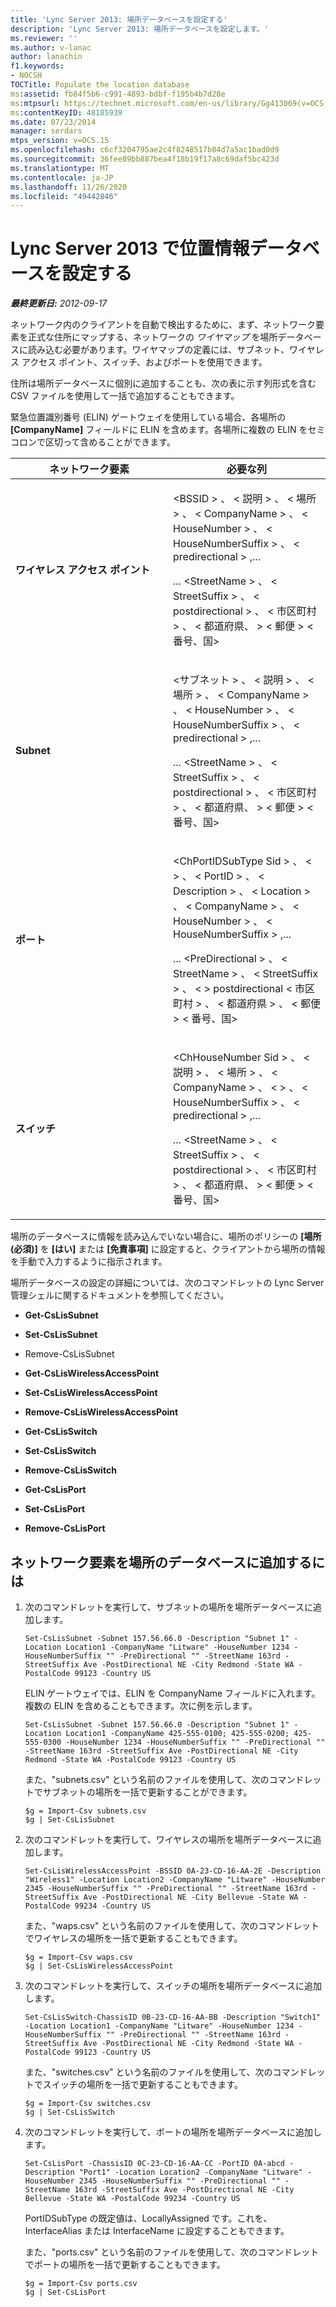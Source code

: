 ```yaml
---
title: 'Lync Server 2013: 場所データベースを設定する'
description: 'Lync Server 2013: 場所データベースを設定します。'
ms.reviewer: ''
ms.author: v-lanac
author: lanachin
f1.keywords:
- NOCSH
TOCTitle: Populate the location database
ms:assetid: fb84f5b6-c991-4893-bdbf-f195b4b7d28e
ms:mtpsurl: https://technet.microsoft.com/en-us/library/Gg413069(v=OCS.15)
ms:contentKeyID: 48185939
ms.date: 07/23/2014
manager: serdars
mtps_version: v=OCS.15
ms.openlocfilehash: c6cf3204795ae2c4f8248517b84d7a5ac1bad0d9
ms.sourcegitcommit: 36fee89bb887bea4f18b19f17a8c69daf5bc423d
ms.translationtype: MT
ms.contentlocale: ja-JP
ms.lasthandoff: 11/26/2020
ms.locfileid: "49442846"
---
```

# <a name="populate-the-location-database-in-lync-server-2013"></a>Lync Server 2013 で位置情報データベースを設定する

<div data-xmlns="http://www.w3.org/1999/xhtml">

<div class="topic" data-xmlns="http://www.w3.org/1999/xhtml" data-msxsl="urn:schemas-microsoft-com:xslt" data-cs="https://msdn.microsoft.com/">

<div data-asp="https://msdn2.microsoft.com/asp">



</div>

<div id="mainSection">

<div id="mainBody">

<span> </span>

_**最終更新日:** 2012-09-17_

ネットワーク内のクライアントを自動で検出するために、まず、ネットワーク要素を正式な住所にマップする、ネットワークの *ワイヤマップ* を場所データベースに読み込む必要があります。ワイヤマップの定義には、サブネット、ワイヤレス アクセス ポイント、スイッチ、およびポートを使用できます。

住所は場所データベースに個別に追加することも、次の表に示す列形式を含む CSV ファイルを使用して一括で追加することもできます。

緊急位置識別番号 (ELIN) ゲートウェイを使用している場合、各場所の **[CompanyName]** フィールドに ELIN を含めます。各場所に複数の ELIN をセミコロンで区切って含めることができます。


<table>
<colgroup>
<col style="width: 50%" />
<col style="width: 50%" />
</colgroup>
<thead>
<tr class="header">
<th>ネットワーク要素</th>
<th>必要な列</th>
</tr>
</thead>
<tbody>
<tr class="odd">
<td><p><strong>ワイヤレス アクセス ポイント</strong></p></td>
<td><p>&lt;BSSID &gt; 、 &lt; 説明 &gt; 、 &lt; 場所 &gt; 、 &lt; CompanyName &gt; 、 &lt; HouseNumber &gt; 、 &lt; HouseNumberSuffix &gt; 、 &lt; predirectional &gt; ,...</p>
<p>... &lt;StreetName &gt; 、 &lt; StreetSuffix &gt; 、 &lt; postdirectional &gt; 、 &lt; 市区町村 &gt; 、 &lt; 都道府県、 &gt; &lt; 郵便 &gt; &lt; 番号、国&gt;</p></td>
</tr>
<tr class="even">
<td><p><strong>Subnet</strong></p></td>
<td><p>&lt;サブネット &gt; 、 &lt; 説明 &gt; 、 &lt; 場所 &gt; 、 &lt; CompanyName &gt; 、 &lt; HouseNumber &gt; 、 &lt; HouseNumberSuffix &gt; 、 &lt; predirectional &gt; ,...</p>
<p>... &lt;StreetName &gt; 、 &lt; StreetSuffix &gt; 、 &lt; postdirectional &gt; 、 &lt; 市区町村 &gt; 、 &lt; 都道府県、 &gt; &lt; 郵便 &gt; &lt; 番号、国&gt;</p></td>
</tr>
<tr class="odd">
<td><p><strong>ポート</strong></p></td>
<td><p>&lt;ChPortIDSubType Sid &gt; 、 &lt; &gt; 、 &lt; PortID &gt; 、 &lt; Description &gt; 、 &lt; Location &gt; 、 &lt; CompanyName &gt; 、 &lt; HouseNumber &gt; 、 &lt; HouseNumberSuffix &gt; ,...</p>
<p>... &lt;PreDirectional &gt; 、 &lt; StreetName &gt; 、 &lt; StreetSuffix &gt; 、 &lt; &gt; postdirectional &lt; 市区町村 &gt; 、 &lt; 都道府県 &gt; 、 &lt; 郵便 &gt; &lt; 番号、国&gt;</p></td>
</tr>
<tr class="even">
<td><p><strong>スイッチ</strong></p></td>
<td><p>&lt;ChHouseNumber Sid &gt; 、 &lt; 説明 &gt; 、 &lt; 場所 &gt; 、 &lt; CompanyName &gt; 、 &lt; &gt; 、 &lt; HouseNumberSuffix &gt; 、 &lt; predirectional &gt; ,...</p>
<p>... &lt;StreetName &gt; 、 &lt; StreetSuffix &gt; 、 &lt; postdirectional &gt; 、 &lt; 市区町村 &gt; 、 &lt; 都道府県、 &gt; &lt; 郵便 &gt; &lt; 番号、国&gt;</p></td>
</tr>
</tbody>
</table>


場所のデータベースに情報を読み込んでいない場合に、場所のポリシーの **[場所 (必須)]** を **[はい]** または **[免責事項]** に設定すると、クライアントから場所の情報を手動で入力するように指示されます。

場所データベースの設定の詳細については、次のコマンドレットの Lync Server 管理シェルに関するドキュメントを参照してください。

  - **Get-CsLisSubnet**

  - **Set-CsLisSubnet**

  - Remove-CsLisSubnet

  - **Get-CsLisWirelessAccessPoint**

  - **Set-CsLisWirelessAccessPoint**

  - **Remove-CsLisWirelessAccessPoint**

  - **Get-CsLisSwitch**

  - **Set-CsLisSwitch**

  - **Remove-CsLisSwitch**

  - **Get-CsLisPort**

  - **Set-CsLisPort**

  - **Remove-CsLisPort**

<div>

## <a name="to-add-network-elements-to-the-location-database"></a>ネットワーク要素を場所のデータベースに追加するには

1.  次のコマンドレットを実行して、サブネットの場所を場所データベースに追加します。
    
        Set-CsLisSubnet -Subnet 157.56.66.0 -Description "Subnet 1" -Location Location1 -CompanyName "Litware" -HouseNumber 1234 -HouseNumberSuffix "" -PreDirectional "" -StreetName 163rd -StreetSuffix Ave -PostDirectional NE -City Redmond -State WA -PostalCode 99123 -Country US
    
    ELIN ゲートウェイでは、ELIN を CompanyName フィールドに入れます。複数の ELIN を含めることもできます。次に例を示します。
    
        Set-CsLisSubnet -Subnet 157.56.66.0 -Description "Subnet 1" -Location Location1 -CompanyName 425-555-0100; 425-555-0200; 425-555-0300 -HouseNumber 1234 -HouseNumberSuffix "" -PreDirectional "" -StreetName 163rd -StreetSuffix Ave -PostDirectional NE -City Redmond -State WA -PostalCode 99123 -Country US
    
    また、"subnets.csv" という名前のファイルを使用して、次のコマンドレットでサブネットの場所を一括で更新することができます。
    
        $g = Import-Csv subnets.csv
        $g | Set-CsLisSubnet

2.  次のコマンドレットを実行して、ワイヤレスの場所を場所データベースに追加します。
    
        Set-CsLisWirelessAccessPoint -BSSID 0A-23-CD-16-AA-2E -Description "Wireless1" -Location Location2 -CompanyName "Litware" -HouseNumber 2345 -HouseNumberSuffix "" -PreDirectional "" -StreetName 163rd -StreetSuffix Ave -PostDirectional NE -City Bellevue -State WA -PostalCode 99234 -Country US
    
    また、"waps.csv" という名前のファイルを使用して、次のコマンドレットでワイヤレスの場所を一括で更新することもできます。
    
        $g = Import-Csv waps.csv
        $g | Set-CsLisWirelessAccessPoint

3.  次のコマンドレットを実行して、スイッチの場所を場所データベースに追加します。
    
        Set-CsLisSwitch-ChassisID 0B-23-CD-16-AA-BB -Description "Switch1" -Location Location1 -CompanyName "Litware" -HouseNumber 1234 -HouseNumberSuffix "" -PreDirectional "" -StreetName 163rd -StreetSuffix Ave -PostDirectional NE -City Redmond -State WA -PostalCode 99123 -Country US
    
    また、"switches.csv" という名前のファイルを使用して、次のコマンドレットでスイッチの場所を一括で更新することもできます。
    
        $g = Import-Csv switches.csv
        $g | Set-CsLisSwitch

4.  次のコマンドレットを実行して、ポートの場所を場所データベースに追加します。
    
        Set-CsLisPort -ChassisID 0C-23-CD-16-AA-CC -PortID 0A-abcd -Description "Port1" -Location Location2 -CompanyName "Litware" -HouseNumber 2345 -HouseNumberSuffix "" -PreDirectional "" -StreetName 163rd -StreetSuffix Ave -PostDirectional NE -City Bellevue -State WA -PostalCode 99234 -Country US
    
    PortIDSubType の既定値は、LocallyAssigned です。これを、InterfaceAlias または InterfaceName に設定することもできます。
    
    また、"ports.csv" という名前のファイルを使用して、次のコマンドレットでポートの場所を一括で更新することもできます。
    
        $g = Import-Csv ports.csv
        $g | Set-CsLisPort

</div>

</div>

<span> </span>

</div>

</div>

</div>

